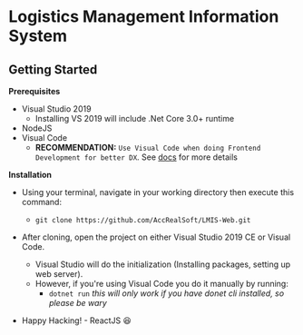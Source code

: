 # Logistics Management Information System

## Getting Started

**Prerequisites**
- Visual Studio 2019
  - Installing VS 2019 will include .Net Core 3.0+ runtime
- NodeJS
- Visual Code
  - **RECOMMENDATION:** `Use Visual Code when doing Frontend Development for better DX`. See [docs](./ClientApp/README.md) for more details

**Installation**
- Using your terminal, navigate in your working directory then execute this command:
  - `git clone https://github.com/AccRealSoft/LMIS-Web.git`

- After cloning, open the project on either Visual Studio 2019 CE or Visual Code.
   - Visual Studio will do the initialization (Installing packages, setting up web server).
   - However, if you're using Visual Code you do it manually by running:
      - `dotnet run` *this will only work if you have donet cli installed, so please be wary*

- Happy Hacking! - ReactJS 😆
